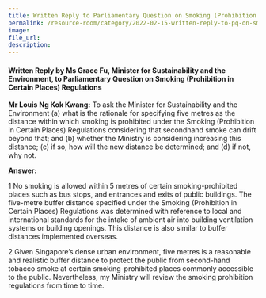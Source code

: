 ```yaml
---  
title: Written Reply to Parliamentary Question on Smoking (Prohibition in Certain Places) Regulations by Ms Grace Fu, Minister for Sustainability and the Environment  
permalink: /resource-room/category/2022-02-15-written-reply-to-pq-on-smoking-regulations/  
image:  
file_url:  
description:  
---  
```


#### Written Reply by Ms Grace Fu, Minister for Sustainability and the Environment, to Parliamentary Question on Smoking (Prohibition in Certain Places) Regulations

**Mr Louis Ng Kok Kwang:** To ask the Minister for Sustainability and the Environment (a) what is the rationale for specifying five metres as the distance within which smoking is prohibited under the Smoking (Prohibition in Certain Places) Regulations considering that secondhand smoke can drift beyond that; and (b) whether the Ministry is considering increasing this distance; (c) if so, how will the new distance be determined; and (d) if not, why not.

**Answer:**

1 No smoking is allowed within 5 metres of certain smoking-prohibited places such as bus stops, and entrances and exits of public buildings. The five-metre buffer distance specified under the Smoking (Prohibition in Certain Places) Regulations was determined with reference to local and international standards for the intake of ambient air into building ventilation systems or building openings. This distance is also similar to buffer distances implemented overseas. 

2 Given Singapore’s dense urban environment, five metres is a reasonable and realistic buffer distance to protect the public from second-hand tobacco smoke at certain smoking-prohibited places commonly accessible to the public.  Nevertheless, my Ministry will review the smoking prohibition regulations from time to time.
